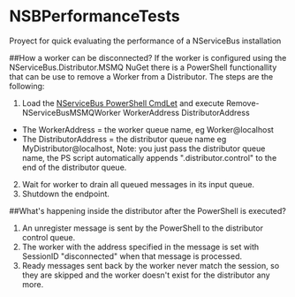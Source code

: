 NSBPerformanceTests
===================

Proyect for quick evaluating the performance of a NServiceBus installation



##How a worker can be disconnected?
If the worker is configured using the NServiceBus.Distributor.MSMQ NuGet there is a PowerShell functionallity that can be use to remove a Worker from a Distributor. The steps are the following:

1. Load the [NServiceBus PowerShell CmdLet](managing-nservicebus-using-powershell.md) and execute Remove-NServiceBusMSMQWorker WorkerAddress DistributorAddress
     
* The WorkerAddress = the worker queue name, eg Worker@localhost
* The DistributorAddress = the distributor queue name eg MyDistributor@localhost, Note: you just pass the distributor queue name, the PS script automatically appends ".distributor.control" to the end of the distributor queue.

2. Wait for worker to drain all queued messages in its input queue.
3. Shutdown the endpoint.

##What's happening inside the distributor after the PowerShell is executed?
1. An unregister message is sent by the PowerShell to the distributor control queue.
2. The worker with the address specified in the message is set with SessionID  "disconnected" when that message is processed.
3. Ready messages sent back by the worker never match the session, so they are skipped and the worker doesn't exist for the distributor any more.
